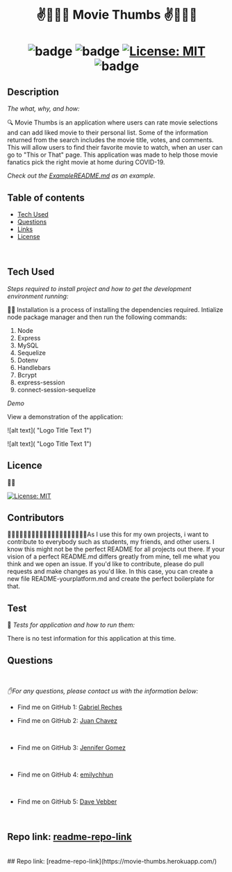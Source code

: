 <h1 align="center">✌️🤟🙏👋  Movie Thumbs  ✌️🤟🙏👋</h1>
<h1 align="center">

![badge](https://img.shields.io/npm/v/npm.svg?logo=javascript)
![badge](https://img.shields.io/npm/v/npm.svg?logo=npm)
[![License: MIT](https://img.shields.io/badge/License-MIT-yellow.svg)](https://opensource.org/licenses/MIT)
![badge](https://img.shields.io/npm/v/npm.svg?logo=javascript)

</h1>

## Description 

  *The what, why, and how:* 
  
  🔍 Movie Thumbs is an application where users can rate movie selections and can add liked movie to their personal list. Some of the information returned from the search includes the movie title, votes, and comments. This will allow users to find their favorite movie to watch, when an user can go to "This or That" page. This application was made to help those movie fanatics pick the right movie at home during COVID-19. 

 *Check out the [ExampleREADME.md](https://github.com/GRech17/Movie-Thumbs) as an example.*
  <br />
 
  ## Table of contents

 - [Tech Used](#tech-used)
 - [Questions](#questions)
 - [Links](#links)
 - [License](#license) 
  <br />

 ## Tech Used
 *Steps required to install project and how to get the development environment running:*
  
💽💽 Installation is a process of installing the dependencies required. Intialize node package manager and then run the following commands:
  <br />
    
 1. Node
 2. Express
 3. MySQL
 4. Sequelize
 5. Dotenv
 6. Handlebars
 7. Bcrypt
 8. express-session
 9. connect-session-sequelize
  
  *Demo*

  View a demonstration of the application:
  <br />
  
 ![alt text]( "Logo Title Text 1")
 <br />

 ![alt text]( "Logo Title Text 1")
  
  ## Licence
  📝📑
  
  [![License: MIT](https://img.shields.io/badge/License-MIT-yellow.svg)](https://opensource.org/licenses/MIT)
  <br />
  
 
  ## Contributors
  💆🏽💆🏻‍♂️👳🏽👳🏽👳🏻‍♀️👨🏾‍🦽👨🏿‍🤝‍👨🏾As I use this for my own projects, i want to contribute to everybody such as students, my friends, and other users. I know this might not be the perfect README for all projects out there. If your vision of a perfect README.md differs greatly from mine, tell me what you think and we open an issue. If you'd like to contribute,  please do pull requests and make changes as you'd like. In this case, you can create a new file README-yourplatform.md and create the perfect boilerplate for that.
  <br />
 
 
  ## Test
  🥇 *Tests for application and how to run them:*
 
   There is no test information for this application at this time.
  <br />
 
  ## Questions
  <br />

   *✋For any questions, please contact us with the information below:*
  

 * Find me on GitHub 1: [Gabriel Reches](https://github.com/GRech17)   


* Find me on GitHub 2: [Juan Chavez](https://github.com/jchavezval)
 <br />

* Find me on GitHub 3: [Jennifer Gomez](https://github.com/cleanjenn)
 <br />

 * Find me on GitHub 4: [emilychhun](https://github.com/emilychhun)
 <br />

 * Find me on GitHub 5: [Dave Vebber](https://github.com/davevebber)
 
  <br />

  ## Repo link: [readme-repo-link](https://github.com/GRech17/Movie-Thumbs)
   <br />
   ## Repo link: [readme-repo-link](https://movie-thumbs.herokuapp.com/)
   <br />

